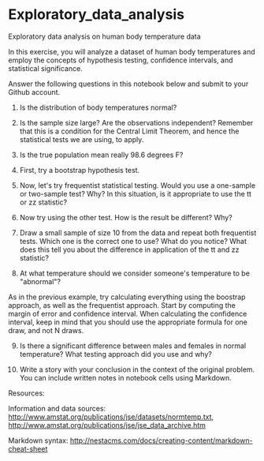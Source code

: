 # Exploratory_data_analysis
Exploratory data analysis on human body temperature data

In this exercise, you will analyze a dataset of human body temperatures and employ the concepts of hypothesis testing, confidence intervals, and statistical significance.

Answer the following questions in this notebook below and submit to your Github account.

1) Is the distribution of body temperatures normal?

2) Is the sample size large? Are the observations independent? Remember that this is a condition for the Central Limit Theorem, and hence the statistical tests we are using, to apply.

3) Is the true population mean really 98.6 degrees F?

4) First, try a bootstrap hypothesis test.

5) Now, let's try frequentist statistical testing. Would you use a one-sample or two-sample test? Why? In this situation, is it appropriate to use the  tt  or  zz  statistic?

6) Now try using the other test. How is the result be different? Why?

7) Draw a small sample of size 10 from the data and repeat both frequentist tests. Which one is the correct one to use? What do you notice? What does this tell you about the difference in application of the  tt  and  zz  statistic?

8) At what temperature should we consider someone's temperature to be "abnormal"?

As in the previous example, try calculating everything using the boostrap approach, as well as the frequentist approach.
Start by computing the margin of error and confidence interval. When calculating the confidence interval, keep in mind that you should use the appropriate formula for one draw, and not N draws.

9) Is there a significant difference between males and females in normal temperature? What testing approach did you use and why?

10) Write a story with your conclusion in the context of the original problem. You can include written notes in notebook cells using Markdown.

Resources:

Information and data sources: http://www.amstat.org/publications/jse/datasets/normtemp.txt, http://www.amstat.org/publications/jse/jse_data_archive.htm

Markdown syntax: http://nestacms.com/docs/creating-content/markdown-cheat-sheet
